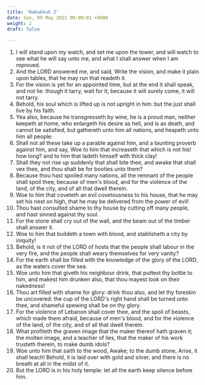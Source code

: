 ```yaml
---
title: 'Habakkuk 2'
date: Sun, 09 May 2021 00:00:01 +0000
weight: 2
draft: false
  
---
```


1. I will stand upon my watch, and set me upon the tower, and will watch to see what he will say unto me, and what I shall answer when I am reproved.
2. And the LORD answered me, and said, Write the vision, and make it plain upon tables, that he may run that readeth it.
3. For the vision is yet for an appointed time, but at the end it shall speak, and not lie: though it tarry, wait for it; because it will surely come, it will not tarry.
4. Behold, his soul which is lifted up is not upright in him: but the just shall live by his faith.
5. Yea also, because he transgresseth by wine, he is a proud man, neither keepeth at home, who enlargeth his desire as hell, and is as death, and cannot be satisfied, but gathereth unto him all nations, and heapeth unto him all people:
6. Shall not all these take up a parable against him, and a taunting proverb against him, and say, Woe to him that increaseth that which is not his! how long? and to him that ladeth himself with thick clay!
7. Shall they not rise up suddenly that shall bite thee, and awake that shall vex thee, and thou shalt be for booties unto them?
8. Because thou hast spoiled many nations, all the remnant of the people shall spoil thee; because of men's blood, and for the violence of the land, of the city, and of all that dwell therein.
9. Woe to him that coveteth an evil covetousness to his house, that he may set his nest on high, that he may be delivered from the power of evil!
10. Thou hast consulted shame to thy house by cutting off many people, and hast sinned against thy soul.
11. For the stone shall cry out of the wall, and the beam out of the timber shall answer it.
12. Woe to him that buildeth a town with blood, and stablisheth a city by iniquity!
13. Behold, is it not of the LORD of hosts that the people shall labour in the very fire, and the people shall weary themselves for very vanity?
14. For the earth shall be filled with the knowledge of the glory of the LORD, as the waters cover the sea.
15. Woe unto him that giveth his neighbour drink, that puttest thy bottle to him, and makest him drunken also, that thou mayest look on their nakedness!
16. Thou art filled with shame for glory: drink thou also, and let thy foreskin be uncovered: the cup of the LORD's right hand shall be turned unto thee, and shameful spewing shall be on thy glory.
17. For the violence of Lebanon shall cover thee, and the spoil of beasts, which made them afraid, because of men's blood, and for the violence of the land, of the city, and of all that dwell therein.
18. What profiteth the graven image that the maker thereof hath graven it; the molten image, and a teacher of lies, that the maker of his work trusteth therein, to make dumb idols?
19. Woe unto him that saith to the wood, Awake; to the dumb stone, Arise, it shall teach! Behold, it is laid over with gold and silver, and there is no breath at all in the midst of it.
20. But the LORD is in his holy temple: let all the earth keep silence before him.
